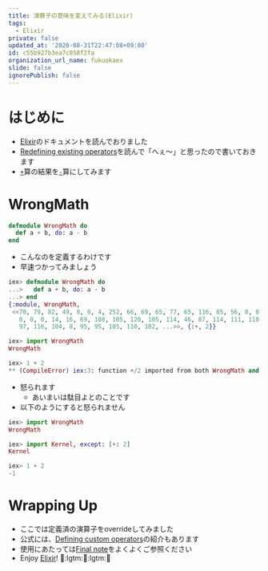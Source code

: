 ```yaml
---
title: 演算子の意味を変えてみる(Elixir)
tags:
  - Elixir
private: false
updated_at: '2020-08-31T22:47:08+09:00'
id: c55b927b3ea7c858f2fa
organization_url_name: fukuokaex
slide: false
ignorePublish: false
---
```

# はじめに
- [Elixir](https://elixir-lang.org/)のドキュメントを読んでおりました
- [Redefining existing operators](https://hexdocs.pm/elixir/operators.html#redefining-existing-operators)を読んで「へぇ〜」と思ったので書いておきます
- [`+`](https://hexdocs.pm/elixir/Kernel.html#+/2)算の結果を[`-`](https://hexdocs.pm/elixir/Kernel.html#-/2)算にしてみます

# WrongMath

```elixir
defmodule WrongMath do
  def a + b, do: a - b
end
```
- こんなのを定義するわけです
- 早速つかってみましょう

```elixir
iex> defmodule WrongMath do
...>   def a + b, do: a - b
...> end
{:module, WrongMath,
 <<70, 79, 82, 49, 0, 0, 4, 252, 66, 69, 65, 77, 65, 116, 85, 56, 0, 0, 0, 127,
   0, 0, 0, 14, 16, 69, 108, 105, 120, 105, 114, 46, 87, 114, 111, 110, 103, 77,
   97, 116, 104, 8, 95, 95, 105, 110, 102, ...>>, {:+, 2}}

iex> import WrongMath
WrongMath

iex> 1 + 2
** (CompileError) iex:3: function +/2 imported from both WrongMath and Kernel, call is ambiguous

```
- 怒られます
    - あいまいは駄目よとのことです
- 以下のようにすると怒られません

```elixir
iex> import WrongMath
WrongMath

iex> import Kernel, except: [+: 2]
Kernel

iex> 1 + 2
-1
```

# Wrapping Up
- ここでは定義済の演算子をoverrideしてみました
- 公式には、[Defining custom operators](https://hexdocs.pm/elixir/operators.html#defining-custom-operators)の紹介もあります
- 使用にあたっては[Final note](https://hexdocs.pm/elixir/operators.html#final-note)をよくよくご参照ください
- Enjoy [Elixir](https://elixir-lang.org/)! :rocket::lgtm::rocket::lgtm::rocket:

